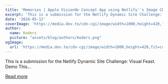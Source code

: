 ```yaml
---
title: 'Memories | Apple Vision👓 Concept App using Netlify''s Image CDN & Next JS'
excerpt: 'This is a submission for the Netlify Dynamic Site Challenge: Visual Feast.           Demo   This...'
date: '2024-05-12'
coverImage: 'https://media.dev.to/cdn-cgi/image/width=1000,height=420,fit=cover,gravity=auto,format=auto/https%3A%2F%2Fdev-to-uploads.s3.amazonaws.com%2Fuploads%2Farticles%2Fbpenufgnelqlvo5l2roh.png'
author:
  name: Koders
  picture: "assets/blog/authors/koders.png"
ogImage:
  url: 'https://media.dev.to/cdn-cgi/image/width=1000,height=420,fit=cover,gravity=auto,format=auto/https%3A%2F%2Fdev-to-uploads.s3.amazonaws.com%2Fuploads%2Farticles%2Fbpenufgnelqlvo5l2roh.png'
---
```


This is a submission for the Netlify Dynamic Site Challenge: Visual Feast.           Demo   This...

[Read more](https://dev.to/srikant_code/memories-apple-vision-concept-app-using-netlifys-image-cdn-1i0h)
